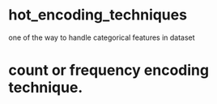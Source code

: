 # hot_encoding_techniques 
one of the way to handle categorical features in dataset 
# count or frequency encoding technique.
